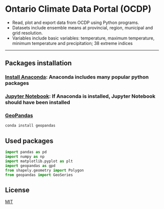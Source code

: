 # Ontario Climate Data Portal (OCDP)
>
* Read, plot and export data from OCDP using Python programs. 
* Datasets include ensemble means at provincial, region, municipal and grid resolution.
* Variables include basic variables: temperature, maximum temperature, minimum temperature and precipitation; 38 extreme indices
---

## Packages installation
### [Install Anaconda](https://www.anaconda.com/distribution/): Anaconda includes many popular python packages

### [Jupyter Notebook](https://jupyter.readthedocs.io/en/latest/install.html): If Anaconda is installed, Jupyter Notebook should have been installed

### [GeoPandas](http://geopandas.org/install.html)
```bash
conda install geopandas

```
## Used packages
```python
import pandas as pd
import numpy as np
import matplotlib.pyplot as plt
import geopandas as gpd
from shapely.geometry import Polygon
from geopandas import GeoSeries
```

## License
[MIT](https://choosealicense.com/licenses/mit/)
